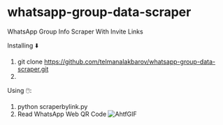 # whatsapp-group-data-scraper
WhatsApp Group Info Scraper With Invite Links

Installing ⬇️
1. git clone https://github.com/telmanalakbarov/whatsapp-group-data-scraper.git
2. 

Using 🖱️:
1. python scraperbylink.py
2.  Read WhatsApp Web QR Code ![AhtfGIF](https://user-images.githubusercontent.com/67955826/187425851-f4e7ef0f-abf9-45d0-97ce-8450213f6434.gif)

